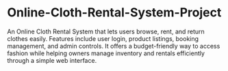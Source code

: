 # Online-Cloth-Rental-System-Project
An Online Cloth Rental System that lets users browse, rent, and return clothes easily. Features include user login, product listings, booking management, and admin controls. It offers a budget-friendly way to access fashion while helping owners manage inventory and rentals efficiently through a simple web interface.
